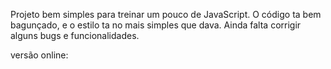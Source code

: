 Projeto bem simples para treinar um pouco de JavaScript.
O código ta bem bagunçado, e o estilo ta no mais simples que dava.
Ainda falta corrigir alguns bugs e funcionalidades.

versão online: